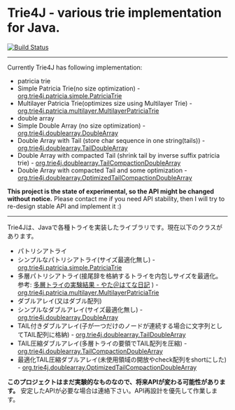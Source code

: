 # Trie4J - various trie implementation for Java.

[![Build Status](https://buildhive.cloudbees.com/job/takawitter/job/trie4j/badge/icon)](https://buildhive.cloudbees.com/job/takawitter/job/trie4j/)

---
Currently Trie4J has following implementation:
* patricia trie
 * Simple Patricia Trie(no size optimization)  - [org.trie4j.patricia.simple.PatriciaTrie](https://github.com/takawitter/trie4j/blob/master/trie4j/src/org/trie4j/patricia/simple/PatriciaTrie.java)
 * Multilayer Patricia Trie(optimizes size using Multilayer Trie) - [org.trie4j.patricia.multilayer.MultilayerPatriciaTrie](https://github.com/takawitter/trie4j/blob/master/trie4j/src/org/trie4j/patricia/multilayer/MultilayerPatriciaTrie.java)
* double array
 * Simple Double Array (no size optimization) - [org.trie4j.doublearray.DoubleArray](https://github.com/takawitter/trie4j/blob/master/trie4j/src/org/trie4j/doublearray/DoubleArray.java)
 * Double Array with Tail (store char sequence in one string(tails)) - [org.trie4j.doublearray.TailDoubleArray](https://github.com/takawitter/trie4j/blob/master/trie4j/src/org/trie4j/doublearray/TailDoubleArray.java)
 * Double Array with compacted Tail (shrink tail by inverse suffix patricia trie) - [org.trie4j.doublearray.TailCompactionDoubleArray](https://github.com/takawitter/trie4j/blob/master/trie4j/src/org/trie4j/doublearray/TailCompactionDoubleArray.java)
 * Double Array with compacted Tail and some optimization - [org.trie4j.doublearray.OptimizedTailCompactionDoubleArray](https://github.com/takawitter/trie4j/blob/master/trie4j/src/org/trie4j/doublearray/OptimizedTailCompcationDoubleArray.java)

**This project is the state of experimental, so the API might be changed without notice.** Please contact me if you need API stability, then I will try to re-design stable API and implement it :)

---
Trie4Jは、Javaで各種トライを実装したライブラリです。現在以下のクラスがあります。
* パトリシアトライ
 * シンプルなパトリシアトライ(サイズ最適化無し) - [org.trie4j.patricia.simple.PatriciaTrie](https://github.com/takawitter/trie4j/blob/master/trie4j/src/org/trie4j/patricia/simple/PatriciaTrie.java)
 * 多層パトリシアトライ(接尾辞を格納するトライを内包しサイズを最適化。参考: [多層トライの実験結果 - やた＠はてな日記](http://d.hatena.ne.jp/s-yata/20101223/1293143633) ) - [org.trie4j.patricia.multilayer.MultilayerPatriciaTrie](https://github.com/takawitter/trie4j/blob/master/trie4j/src/org/trie4j/patricia/multilayer/MultilayerPatriciaTrie.java)
* ダブルアレイ(又はダブル配列)
 * シンプルなダブルアレイ(サイズ最適化無し) - [org.trie4j.doublearray.DoubleArray](https://github.com/takawitter/trie4j/blob/master/trie4j/src/org/trie4j/doublearray/DoubleArray.java)
 * TAIL付きダブルアレイ(子が一つだけのノードが連続する場合に文字列としてTAIL配列に格納) - [org.trie4j.doublearray.TailDoubleArray](https://github.com/takawitter/trie4j/blob/master/trie4j/src/org/trie4j/doublearray/TailDoubleArray.java)
 * TAIL圧縮ダブルアレイ(多層トライの要領でTAIL配列を圧縮) - [org.trie4j.doublearray.TailCompactionDoubleArray](https://github.com/takawitter/trie4j/blob/master/trie4j/src/org/trie4j/doublearray/TailCompactionDoubleArray.java)
 * 最適化TAIL圧縮ダブルアレイ(未使用領域の開放やcheck配列をshortにした) - [org.trie4j.doublearray.OptimizedTailCompactionDoubleArray](https://github.com/takawitter/trie4j/blob/master/trie4j/src/org/trie4j/doublearray/OptimizedTailCompactionDoubleArray.java)

**このプロジェクトはまだ実験的なものなので、将来APIが変わる可能性があります。**
安定したAPIが必要な場合は連絡下さい。API再設計を優先して作業します。
